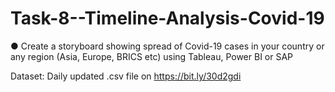 # Task-8--Timeline-Analysis-Covid-19

● Create a storyboard showing spread of Covid-19 cases in your country or any region (Asia, Europe, BRICS etc) using Tableau, Power BI or SAP

Dataset: Daily updated .csv file on https://bit.ly/30d2gdi
